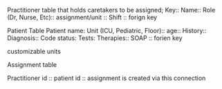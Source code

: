 Practitioner table that holds caretakers to be assigned;
Key:: Name:: Role (Dr, Nurse, Etc):: assignment/unit :: Shift :: forign key

Patient Table
Patient name: Unit (ICU, Pediatric, Floor):: age:: History:: Diagnosis:: Code status: Tests: Therapies:: SOAP :: forien key



customizable units

Assignment table

Practitioner id :: patient id :: assignment is created via this connection